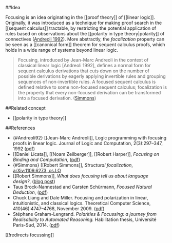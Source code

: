 ##Idea 

Focusing is an idea originating in the [[proof theory]] of [[linear logic]].  Originally, it was introduced as a technique for making proof search in the [[sequent calculus]] tractable, by restricting the potential application of rules based on observations about the [[polarity in type theory|polarity]] of connectives ([Andreoli 1992](#Andreoli92)).  More abstractly, the _focalization_ property can be seen as a [[canonical form]] theorem for sequent calculus proofs, which holds in a wide range of systems beyond linear logic.

>Focusing, introduced by Jean-Marc Andreoli in the context of classical linear logic [Andreoli 1992], defines a normal form for sequent calculus derivations that cuts down on the number of possible derivations by eagerly applying invertible rules and grouping sequences of non-invertible rules. A focused sequent calculus is defined relative to some non-focused sequent calculus; focalization is the property that every non-focused derivation can be transformed into a focused derivation. ([Simmons](#Simmons))


##Related concept

* [[polarity in type theory]]

##References

* {#Andreoli92} [[Jean-Marc Andreoli]], Logic programming with focusing proofs in linear logic. Journal of Logic and Computation, 2(3):297–347, 1992 ([pdf](https://www.cs.cmu.edu/~fp/courses/15816-s12/misc/andreoli92jlc.pdf))
* [[Daniel Licata]], [[Noam Zeilberger]], [[Robert Harper]], _Focusing on Binding and Computation_, ([pdf](http://noamz.org/papers/lzh08focbind-tr.pdf))
* {#Simmons} [[Robert Simmons]], _Structural focalization_, [arXiv:1109.6273, cs.LO](http://arxiv.org/abs/1109.6273)
* [[Robert Simmons]], _What does focusing tell us about language design?_, ([blog post](http://requestforlogic.blogspot.co.uk/2012/03/what-does-focusing-tell-us-about.html))
* Taus Brock-Nannestad and Carsten Sch&uuml;rmann, _Focused Natural Deduction_, ([pdf](http://www.itu.dk/people/tbro/fnd.pdf))
* Chuck Liang and Dale Miller. Focusing and polarization in linear,
intuitionistic, and classical logics. Theoretical Computer Science,
410(46):4747–4768, November 2009. ([pdf](http://www.lix.polytechnique.fr/Labo/Dale.Miller/papers/tcs09fixed.pdf))
* Stéphane Graham-Lengrand. _Polarities & Focussing: a journey from Realisability to Automated Reasoning._ Habilitation thesis, Université Paris-Sud, 2014. ([pdf](http://www.lix.polytechnique.fr/~lengrand/Work/HDR/Dissertation/Main.pdf))

[[!redirects focussing]]